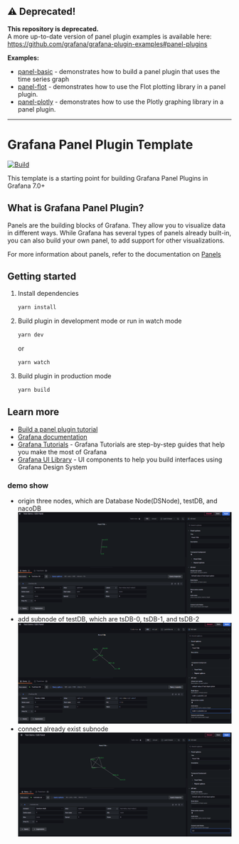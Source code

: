## ⚠️ Deprecated!

**This repository is deprecated.** <br />
A more up-to-date version of panel plugin examples is available here: https://github.com/grafana/grafana-plugin-examples#panel-plugins

**Examples:**
- [panel-basic](https://github.com/grafana/grafana-plugin-examples/blob/main/examples/panel-basic) - demonstrates how to build a panel plugin that uses the time series graph
- [panel-flot](https://github.com/grafana/grafana-plugin-examples/blob/main/examples/panel-flot) - demonstrates how to use the Flot plotting library in a panel plugin.
- [panel-plotly](https://github.com/grafana/grafana-plugin-examples/blob/main/examples/panel-plotly) - demonstrates how to use the Plotly graphing library in a panel plugin.

---

# Grafana Panel Plugin Template

[![Build](https://github.com/grafana/grafana-starter-panel/workflows/CI/badge.svg)](https://github.com/grafana/grafana-starter-panel/actions?query=workflow%3A%22CI%22)

This template is a starting point for building Grafana Panel Plugins in Grafana 7.0+

## What is Grafana Panel Plugin?

Panels are the building blocks of Grafana. They allow you to visualize data in different ways. While Grafana has several types of panels already built-in, you can also build your own panel, to add support for other visualizations.

For more information about panels, refer to the documentation on [Panels](https://grafana.com/docs/grafana/latest/features/panels/panels/)

## Getting started

1. Install dependencies

   ```bash
   yarn install
   ```

2. Build plugin in development mode or run in watch mode

   ```bash
   yarn dev
   ```

   or

   ```bash
   yarn watch
   ```

3. Build plugin in production mode

   ```bash
   yarn build
   ```

## Learn more

- [Build a panel plugin tutorial](https://grafana.com/tutorials/build-a-panel-plugin)
- [Grafana documentation](https://grafana.com/docs/)
- [Grafana Tutorials](https://grafana.com/tutorials/) - Grafana Tutorials are step-by-step guides that help you make the most of Grafana
- [Grafana UI Library](https://developers.grafana.com/ui) - UI components to help you build interfaces using Grafana Design System

### demo show
- origin three nodes, which are Database Node(DSNode), testDB, and nacoDB
![image](https://github.com/EJaro00/CapSP3-JaegerGrafana-Plugin/blob/Maiqi/d-3-test-plugin/IMG/1.png)
- add subnode of testDB, which are tsDB-0, tsDB-1, and tsDB-2
![image](https://github.com/EJaro00/CapSP3-JaegerGrafana-Plugin/blob/Maiqi/d-3-test-plugin/IMG/2.png)
- connect already exist subnode
![image](https://github.com/EJaro00/CapSP3-JaegerGrafana-Plugin/blob/Maiqi/d-3-test-plugin/IMG/3.png)
